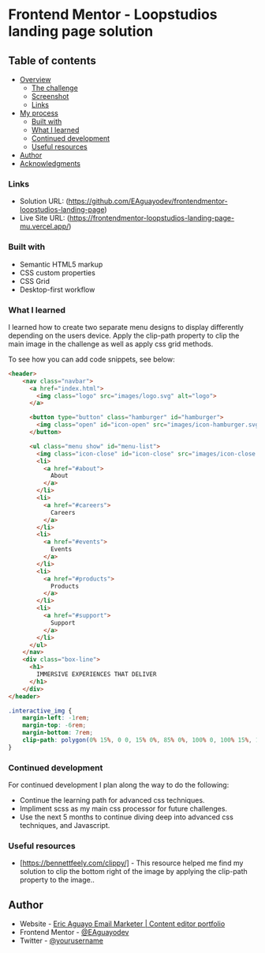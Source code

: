 # Frontend Mentor - Loopstudios landing page solution


## Table of contents

- [Overview](#overview)
  - [The challenge](#the-challenge)
  - [Screenshot](#screenshot)
  - [Links](#links)
- [My process](#my-process)
  - [Built with](#built-with)
  - [What I learned](#what-i-learned)
  - [Continued development](#continued-development)
  - [Useful resources](#useful-resources)
- [Author](#author)
- [Acknowledgments](#acknowledgments)


### Links

- Solution URL: (https://github.com/EAguayodev/frontendmentor-loopstudios-landing-page)
- Live Site URL: (https://frontendmentor-loopstudios-landing-page-mu.vercel.app/)


### Built with

- Semantic HTML5 markup
- CSS custom properties
- CSS Grid
- Desktop-first workflow

### What I learned

I learned how to create two separate menu designs to display differently depending on the users device. Apply the clip-path property to clip the main image in the challenge as well as apply css grid methods.

To see how you can add code snippets, see below:

```html
<header>
    <nav class="navbar">
      <a href="index.html">
        <img class="logo" src="images/logo.svg" alt="logo">
      </a>

      <button type="button" class="hamburger" id="hamburger">
        <img class="open" id="icon-open" src="images/icon-hamburger.svg" alt="hamburger">
      </button>

      <ul class="menu show" id="menu-list">
        <img class="icon-close" id="icon-close" src="images/icon-close.svg" alt="close">
        <li>
          <a href="#about">
            About
          </a>
        </li>
        <li>
          <a href="#careers">
            Careers
          </a>
        </li>
        <li>
          <a href="#events">
            Events
          </a>
        </li>
        <li>
          <a href="#products">
            Products
          </a>
        </li>
        <li>
          <a href="#support">
            Support
          </a>
        </li>
      </ul>
    </nav>
    <div class="box-line">
      <h1>
        IMMERSIVE EXPERIENCES THAT DELIVER
      </h1>
    </div>
</header>
```
```css
.interactive_img {
    margin-left: -1rem;
    margin-top: -6rem;
    margin-bottom: 7rem;
    clip-path: polygon(0% 15%, 0 0, 15% 0%, 85% 0%, 100% 0, 100% 15%, 100% 40%, 78% 40%, 78% 100%, 0 100%, 0% 85%);
}
```

### Continued development

For continued development I plan along the way to do the following:
- Continue the learning path for advanced css techniques.
- Impliment scss as my main css processor for future challenges.
- Use the next 5 months to continue diving deep into advanced css techniques, and Javascript.


### Useful resources

- [https://bennettfeely.com/clippy/] - This resource helped me find my solution to clip the bottom right of the image by applying the clip-path property to the image..



## Author

- Website - [Eric Aguayo Email Marketer | Content editor portfolio](https://www.ericaguayo.com)
- Frontend Mentor - [@EAguayodev](https://www.frontendmentor.io/profile/yourusername)
- Twitter - [@yourusername](https://www.twitter.com/)
